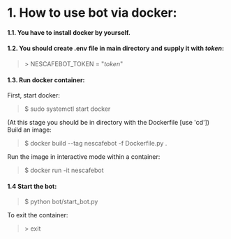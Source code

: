 # 1. How to use bot via docker:

#### 1.1. You have to install docker by yourself.
#### 1.2. You should create .env file in main directory and supply it with _token_:
> \> NESCAFEBOT_TOKEN = "_token_"

#### 1.3. Run docker container:
First, start docker:
> \$ sudo systemctl start docker

(At this stage you should be in directory with the Dockerfile [use 'cd'])   
Build an image:
> \$ docker build --tag nescafebot -f Dockerfile.py .

Run the image in interactive mode within a container:
> \$ docker run -it nescafebot

#### 1.4 Start the bot:
> \$ python bot/start_bot.py

To exit the container:
> \> exit